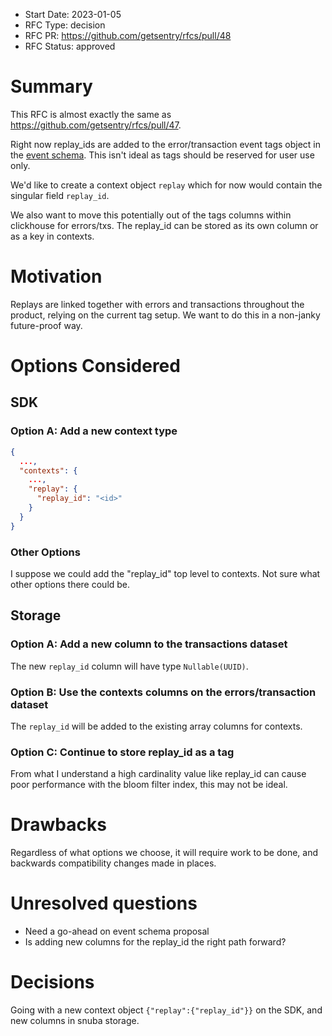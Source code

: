- Start Date: 2023-01-05
- RFC Type: decision
- RFC PR: https://github.com/getsentry/rfcs/pull/48
- RFC Status: approved

# Summary

This RFC is almost exactly the same as https://github.com/getsentry/rfcs/pull/47.

Right now replay_ids are added to the error/transaction event tags object in the [event schema](https://sentry.io/organizations/sentry/performance/summary/replays/?project=11276&query=&statsPeriod=24h&transaction=%2Fsettings%2Faccount%2Femails%2F). This isn't ideal as tags should be reserved for user use only.

We'd like to create a context object `replay` which for now would contain the singular field `replay_id`.

We also want to move this potentially out of the tags columns within clickhouse for errors/txs. The replay_id can be stored as its own column or as a key in contexts.

# Motivation

Replays are linked together with errors and transactions throughout the product, relying on the current tag setup. We want to do this in a non-janky future-proof way.

# Options Considered

## SDK

### Option A: Add a new context type

```json
{
  ...,
  "contexts": {
    ...,
    "replay": {
      "replay_id": "<id>"
    }
  }
}
```

### Other Options

I suppose we could add the "replay_id" top level to contexts. Not sure what other options there could be.

## Storage

### Option A: Add a new column to the transactions dataset

The new `replay_id` column will have type `Nullable(UUID)`.

### Option B: Use the contexts columns on the errors/transaction dataset

The `replay_id` will be added to the existing array columns for contexts.

### Option C: Continue to store replay_id as a tag

From what I understand a high cardinality value like replay_id can cause poor performance with the bloom filter index, this may not be ideal.

# Drawbacks

Regardless of what options we choose, it will require work to be done, and backwards compatibility changes made in places.

# Unresolved questions

- Need a go-ahead on event schema proposal
- Is adding new columns for the replay_id the right path forward?

# Decisions

Going with a new context object ```{"replay":{"replay_id"}}``` on the SDK, and new columns in snuba storage.
